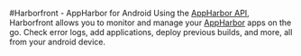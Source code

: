 #Harborfront - AppHarbor for Android
Using the [AppHarbor API](http://support.appharbor.com/kb/api), Harborfront allows you to monitor and manage your [AppHarbor](http://appharbor.com) apps on the go. Check error logs, add applications, deploy previous builds, and more, all from your android device.